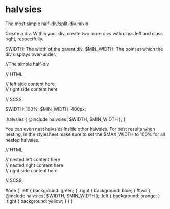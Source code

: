 halvsies
========

The most simple half-div/split-div mixin


Create a div. Within your div, create two more divs
with class left and class right, respectfully.

$WIDTH: The width of the parent div.
$MIN_WIDTH: The point at which the div displays over-under.

//The simple half-div

// HTML

<div
  <div class='left'>
    // left side content here
  </div>
  <div class='right'>
    // right side content here
  </div>
</div>

// SCSS

$WIDTH: 100%;
$MIN_WIDTH: 400px;

.halvsies {
  @include halvsies( $WIDTH, $MIN_WIDTH );
}

You can even nest halvsies inside other halvsies.
For best results when nesting, in the stylesheet make sure to set the
$MAX_WIDTH to 100% for all nested halvsies.

// HTML

<div id='one'>
  <div class='left'>
    <div id='two'
      <div class='left'>
        // nested left content here
      </div>
      <div class='right'>
        // nested right content here
      </div>
  </div>
  <div class='right'>
  // right side content here
  </div>
</div>

// SCSS

#one {
  .left {
    background: green;
  }
  .right {
    background: blue;
  }
  #two {
    @include halvsies( $WIDTH, $MIN_WIDTH );
    .left {
      background: orange;
    }
    .right {
      background: yellow;
    }
  }
}